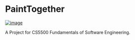 # PaintTogether
[![image](https://user-images.githubusercontent.com/45181211/146998889-dccb3081-a46d-4b06-8dfd-c51f83b3b5ee.png)](https://www.youtube.com/watch?v=O0215dgTq24)

A Project for CS5500 Fundamentals of Software Engineering. 

